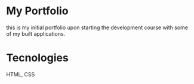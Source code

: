 
# My Portfolio 
this is my initial portfolio upon starting the development course
with some of my built applications.

# Tecnologies 
HTML, CSS
